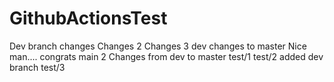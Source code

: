 # GithubActionsTest
 Dev branch changes
Changes 2
Changes 3
dev changes to master
Nice man.... congrats
main 2
Changes from dev to master
test/1
test/2
added dev branch
test/3
